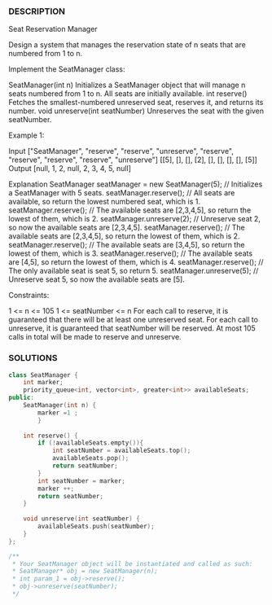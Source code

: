 ### DESCRIPTION

Seat Reservation Manager

Design a system that manages the reservation state of n seats that are numbered from 1 to n.

Implement the SeatManager class:

SeatManager(int n) Initializes a SeatManager object that will manage n seats numbered from 1 to n. All seats are initially available.
int reserve() Fetches the smallest-numbered unreserved seat, reserves it, and returns its number.
void unreserve(int seatNumber) Unreserves the seat with the given seatNumber.
 

Example 1:

Input
["SeatManager", "reserve", "reserve", "unreserve", "reserve", "reserve", "reserve", "reserve", "unreserve"]
[[5], [], [], [2], [], [], [], [], [5]]
Output
[null, 1, 2, null, 2, 3, 4, 5, null]

Explanation
SeatManager seatManager = new SeatManager(5); // Initializes a SeatManager with 5 seats.
seatManager.reserve();    // All seats are available, so return the lowest numbered seat, which is 1.
seatManager.reserve();    // The available seats are [2,3,4,5], so return the lowest of them, which is 2.
seatManager.unreserve(2); // Unreserve seat 2, so now the available seats are [2,3,4,5].
seatManager.reserve();    // The available seats are [2,3,4,5], so return the lowest of them, which is 2.
seatManager.reserve();    // The available seats are [3,4,5], so return the lowest of them, which is 3.
seatManager.reserve();    // The available seats are [4,5], so return the lowest of them, which is 4.
seatManager.reserve();    // The only available seat is seat 5, so return 5.
seatManager.unreserve(5); // Unreserve seat 5, so now the available seats are [5].
 

Constraints:

1 <= n <= 105
1 <= seatNumber <= n
For each call to reserve, it is guaranteed that there will be at least one unreserved seat.
For each call to unreserve, it is guaranteed that seatNumber will be reserved.
At most 105 calls in total will be made to reserve and unreserve.

### SOLUTIONS

```c++
class SeatManager {
    int marker;
    priority_queue<int, vector<int>, greater<int>> availableSeats;
public:
    SeatManager(int n) {
        marker =1 ;
        }
    
    int reserve() {
        if (!availableSeats.empty()){
            int seatNumber = availableSeats.top();
            availableSeats.pop();
            return seatNumber;
        }
        int seatNumber = marker;
        marker ++;
        return seatNumber;
    }
    
    void unreserve(int seatNumber) {
        availableSeats.push(seatNumber);
    }
};

/**
 * Your SeatManager object will be instantiated and called as such:
 * SeatManager* obj = new SeatManager(n);
 * int param_1 = obj->reserve();
 * obj->unreserve(seatNumber);
 */
```
